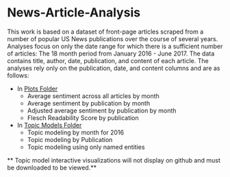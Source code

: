 # News-Article-Analysis

This work is based on a dataset of front-page articles scraped from a number of popular US News publications over the course of several years. Analyses focus on only the date range for which there is a sufficient number of articles: The 18 month period from January 2016 - June 2017. The data contains title, author, date, publication, and content of each article. The analyses rely only on the publication, date, and content columns and are as follows:

- In [Plots Folder](https://github.com/hmtessier/News-Article-Analysis/tree/master/Plots)
  - Average sentiment across all articles by month
  - Average sentiment by publication by month 
  - Adjusted average sentiment by publication by month
  - Flesch Readability Score by publication
- In [Topic Models Folder](https://github.com/hmtessier/News-Article-Analysis/tree/master/Topic%20Models)  
  - Topic modeling by month for 2016
  - Topic modeling by Publication
  - Topic modeling using only named entities

** Topic model interactive visualizations will not display on github and must be downloaded to be viewed.** 

